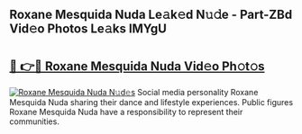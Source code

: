 ## Roxane Mesquida Nuda Le𝚊k𝚎d N𝚞𝚍e - Part-ZBd Vid𝚎o Photos Le𝚊ks lMYgU

# <h2><a href="http://fbbksbx.evod.top/?m=Roxane+Mesquida+Nuda">🔗 👉🔴 Roxane Mesquida Nuda Vid𝚎o Ph𝚘t𝚘s</a></h2>

[![Roxane Mesquida Nuda N𝚞d𝚎s](https://i.imgur.com/8V9OHl7.gif)](http://fbbksbx.evod.top/?m=Roxane+Mesquida+Nuda)
Social media personality Roxane Mesquida Nuda sharing their dance and lifestyle experiences. Public figures Roxane Mesquida Nuda have a responsibility to represent their communities. 

